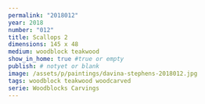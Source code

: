 ```yaml
---
permalink: "2018012"
year: 2018
number: "012"
title: Scallops 2
dimensions: 145 x 48
medium: woodblock teakwood
show_in_home: true #true or empty
publish: # notyet or blank
image: /assets/p/paintings/davina-stephens-2018012.jpg
tags: woodblock teakwood woodcarved
serie: Woodblocks Carvings
---
```

